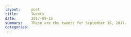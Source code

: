 ```yaml
---
layout:     post
title:      Tweets
date:       2017-09-16
summary:    These are the tweets for September 16, 2017.
categories:
---
```


